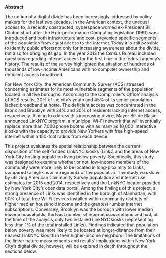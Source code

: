 **Abstract**

The notion of a digital divide has been increasingly addressed by policy makers for the last two decades. In the American context, the unequal access to, a recently constructed, cyberspace worried ex-President Bill Clinton short after the High-performance Computing legislation (1991) was introduced and both infrastructure and cost, prevented specific segments of the population from equal access to the internet. Today it is still possible to identify public efforts not only for increasing awareness about the divide, but also for bridging its gap. In the year 2013 the Census Bureau included questions regarding internet access for the first time in the federal agency’s history. The results of the survey highlighted the situation of hundreds of thousands of low-income Americans with no computer ownership and deficient access broadband.

For New York City, the American Community Survey (ACS) stressed concerning estimates for its most vulnerable segments of the population located in all five boroughs. According to the Comptroller’s Office’ analysis of ACS results, 20% of the city’s youth and 45% of its senior population lacked broadband at home. The deficient access was concentrated in the Bronx and Brooklyn with 34% and 30% of residents lacking internet access, respectively.  Aiming to address this increasing divide, Mayor Bill de Blasio announced LinkNYC program, a municipal Wi-Fi network that will eventually replace more than 7,000 phone booths with as many as 10,000 interactive kiosks with the capacity to provide New Yorkers with free high-speed internet within a 150-foot radius from each device. 

This project evaluates the spatial relationship between the current disposition of the self-funded LinkNYC kiosks (Links) and the areas of New York City hosting population living below poverty. Specifically, this study was designed to examine whether or not, low-income members of the community were more likely to be located in long-proximity to Links, compared to high-income segments of the population. The study was done by utilizing American Community Survey population and internet use estimates for 2015 and 2014, respectively and the LinkNYC locator provided by New York City’s open data portal. Among the findings of this project, a strong presence of Links was identified in the borough of Manhattan, with 90% of total free Wi-Fi devices installed within community districts of higher median household income and the greatest number internet subscriptions. Conversely, Brooklyn was the borough with lower median income households, the least number of internet subscriptions and had, at the time of the analysis, only two installed LinkNYC kiosks (representing less than 1% of the total installed Links). Findings indicated that population below poverty was more likely to be located at longer-distance from their nearest LinkNYC kios than their higher-income neighbors. The limitations of the linear nature measurements and results’ implications within New York City’s digital divide, however, will be explored in depth throughout the sections below.  
